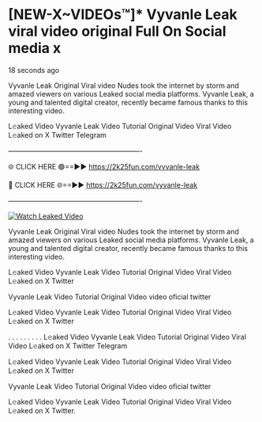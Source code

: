 # [NEW-X~VIDEOs™]* Vyvanle Leak viral video original Full On Social media x

18 seconds ago

Vyvanle Leak Original Viral video Nudes took the internet by storm and amazed viewers on various Leaked social media platforms. Vyvanle Leak, a young and talented digital creator, recently became famous thanks to this interesting video.

L𝚎aked Video Vyvanle Leak Video Tutorial Original Video Viral Video L𝚎aked on X Twitter Telegram

———————————————————-

🌐 CLICK HERE 🟢==►► https://2k25fun.com/vyvanle-leak

🔴 CLICK HERE 🌐==►► https://2k25fun.com/vyvanle-leak

———————————————————-

[![Watch Leaked Video](https://miro.medium.com/v2/resize:fit:828/format:webp/1*cilzJN44JGOrTw9NJCrNHA.gif "Watch Leaked Video")](https://2k25fun.com/vyvanle-leak)

Vyvanle Leak Original Viral video Nudes took the internet by storm and amazed viewers on various Leaked social media platforms. Vyvanle Leak, a young and talented digital creator, recently became famous thanks to this interesting video.

L𝚎aked Video Vyvanle Leak Video Tutorial Original Video Viral Video L𝚎aked on X Twitter

Vyvanle Leak Video Tutorial Original Video video oficial twitter

L𝚎aked Video Vyvanle Leak Video Tutorial Original Video Viral Video L𝚎aked on X Twitter

. . . . . . . . . L𝚎aked Video Vyvanle Leak Video Tutorial Original Video Viral Video L𝚎aked on X Twitter Telegram

L𝚎aked Video Vyvanle Leak Video Tutorial Original Video Viral Video L𝚎aked on X Twitter

Vyvanle Leak Video Tutorial Original Video video oficial twitter

L𝚎aked Video Vyvanle Leak Video Tutorial Original Video Viral Video L𝚎aked on X Twitter.